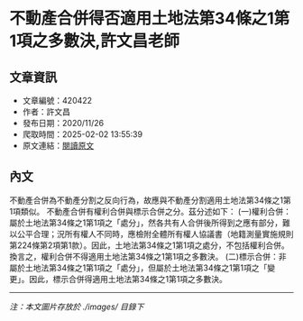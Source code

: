 # 不動產合併得否適用土地法第34條之1第1項之多數決,許文昌老師

## 文章資訊
- 文章編號：420422
- 作者：許文昌
- 發布日期：2020/11/26
- 爬取時間：2025-02-02 13:55:39
- 原文連結：[閱讀原文](https://real-estate.get.com.tw/Columns/detail.aspx?no=420422)

## 內文
不動產合併為不動產分割之反向行為，故應與不動產分割適用土地法第34條之1第1項類似。
不動產合併有權利合併與標示合併之分。茲分述如下：
(一)權利合併：屬於土地法第34條之1第1項之「處分」，然各共有人合併後所得到之應有部分，難以公平合理；況所有權人不同時，應檢附全體所有權人協議書（地籍測量實施規則第224條第2項第1款）。因此，土地法第34條之1第1項之處分，不包括權利合併。換言之，權利合併不得適用土地法第34條之1第1項之多數決。
(二)標示合併：非屬於土地法第34條之1第1項之「處分」，但屬於土地法第34條之1第1項之「變更」。因此，標示合併得適用土地法第34條之1第1項之多數決。

---
*注：本文圖片存放於 ./images/ 目錄下*
